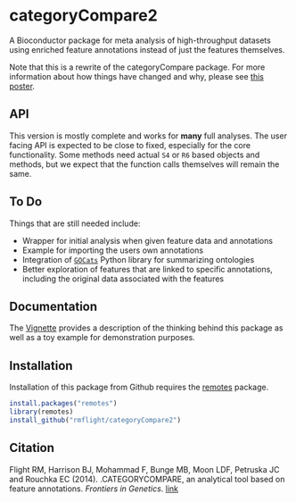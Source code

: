 # categoryCompare2

A Bioconductor package for meta analysis of high-throughput datasets using 
enriched feature annotations instead of just the features themselves.

Note that this is a rewrite of the categoryCompare package. For more information about how things have changed and why, please see [this poster](https://figshare.com/articles/categoryCompare_v2_0/1427435).

## API

This version is mostly complete and works for **many** full analyses. The user facing API is expected to be close to fixed, especially for the core functionality. Some methods need actual `S4` or `R6` based objects and methods, but we expect that the function calls themselves will remain the same. 

## To Do

Things that are still needed include:

* Wrapper for initial analysis when given feature data and annotations
* Example for importing the users own annotations
* Integration of [`GOCats`](https://github.com/MoseleyBioinformaticsLab/GOcats) Python library for summarizing ontologies
* Better exploration of features that are linked to specific annotations, including the original data associated with the features

## Documentation

The [Vignette](https://github.com/rmflight/categoryCompare2/blob/master/vignettes/categoryCompare_vignette_v2_visnetwork.Rmd) provides a description of the thinking behind this package as well as a toy example for demonstration purposes.

## Installation

Installation of this package from Github requires the [remotes][remotesLink]
package.

```r
install.packages("remotes")
library(remotes)
install_github("rmflight/categoryCompare2")
```

[remotesLink]: https://cran.r-project.org/web/packages/remotes/index.html "remotes"

## Citation

Flight RM, Harrison BJ, Mohammad F, Bunge MB, Moon LDF, Petruska JC and Rouchka EC (2014). .CATEGORYCOMPARE, an analytical tool based on feature annotations.
_Frontiers in Genetics_. [link](http://dx.doi.org/10.3389/fgene.2014.00098)
